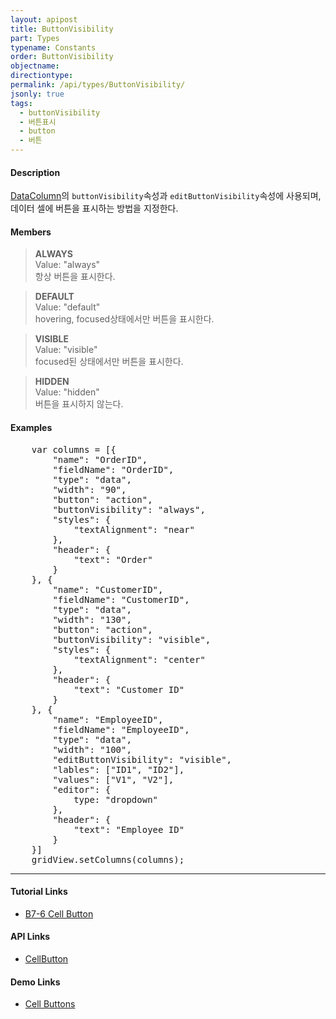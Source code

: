 ```yaml
---
layout: apipost
title: ButtonVisibility
part: Types
typename: Constants
order: ButtonVisibility
objectname: 
directiontype: 
permalink: /api/types/ButtonVisibility/
jsonly: true
tags:
  - buttonVisibility
  - 버튼표시
  - button
  - 버튼
---
```


#### Description

[DataColumn](/api/types/DataColumn)의 `buttonVisibility`속성과 `editButtonVisibility`속성에 사용되며, 데이터 셀에 버튼을 표시하는 방법을 지정한다.

#### Members

> **ALWAYS**   
> Value: "always"  
> 항상 버튼을 표시한다.   

> **DEFAULT**  
> Value: "default"   
> hovering, focused상태에서만 버튼을 표시한다.    

> **VISIBLE**  
> Value: "visible"    
> focused된 상태에서만 버튼을 표시한다.       

> **HIDDEN**   
> Value: "hidden"  
> 버튼을 표시하지 않는다.     

#### Examples   

<pre class="prettyprint">
    var columns = [{
        "name": "OrderID",
        "fieldName": "OrderID",
        "type": "data",
        "width": "90",
        "button": "action",
        "buttonVisibility": "always",
        "styles": {
            "textAlignment": "near"
        },
        "header": {
            "text": "Order"
        }
    }, {
        "name": "CustomerID",
        "fieldName": "CustomerID",
        "type": "data",
        "width": "130",
        "button": "action",
        "buttonVisibility": "visible",
        "styles": {
            "textAlignment": "center"
        },
        "header": {
            "text": "Customer ID"
        }
    }, {
        "name": "EmployeeID",
        "fieldName": "EmployeeID",
        "type": "data",
        "width": "100",
        "editButtonVisibility": "visible",
        "lables": ["ID1", "ID2"],
        "values": ["V1", "V2"],
        "editor": {
            type: "dropdown"
        },
        "header": {
            "text": "Employee ID"
        }
    }]
    gridView.setColumns(columns);
</pre>

---

#### Tutorial Links

* [B7-6 Cell Button](/tutorial/b7-6/)

#### API Links

* [CellButton](/api/types/CellButton/)

#### Demo Links

* [Cell Buttons](http://demo.realgrid.com/Demo/CellButtons)

